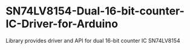 # SN74LV8154-Dual-16-bit-counter-IC-Driver-for-Arduino
Library provides driver and API for dual 16-bit counter IC SN74LV8154
